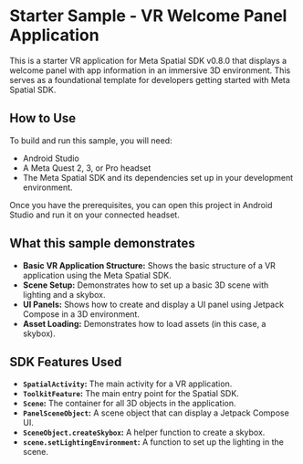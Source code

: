 # Starter Sample - VR Welcome Panel Application

This is a starter VR application for Meta Spatial SDK v0.8.0 that displays a welcome panel with app information in an immersive 3D environment. This serves as a foundational template for developers getting started with Meta Spatial SDK.

## How to Use

To build and run this sample, you will need:
- Android Studio
- A Meta Quest 2, 3, or Pro headset
- The Meta Spatial SDK and its dependencies set up in your development environment.

Once you have the prerequisites, you can open this project in Android Studio and run it on your connected headset.

## What this sample demonstrates

- **Basic VR Application Structure:** Shows the basic structure of a VR application using the Meta Spatial SDK.
- **Scene Setup:** Demonstrates how to set up a basic 3D scene with lighting and a skybox.
- **UI Panels:** Shows how to create and display a UI panel using Jetpack Compose in a 3D environment.
- **Asset Loading:** Demonstrates how to load assets (in this case, a skybox).

## SDK Features Used

- **`SpatialActivity`:** The main activity for a VR application.
- **`ToolkitFeature`:** The main entry point for the Spatial SDK.
- **`Scene`:** The container for all 3D objects in the application.
- **`PanelSceneObject`:** A scene object that can display a Jetpack Compose UI.
- **`SceneObject.createSkybox`:** A helper function to create a skybox.
- **`scene.setLightingEnvironment`:** A function to set up the lighting in the scene.
